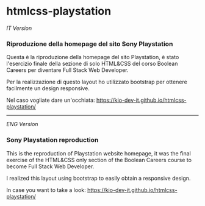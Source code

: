 # htmlcss-playstation

_IT Version_

### Riproduzione della homepage del sito Sony Playstation

Questa è la riproduzione della homepage del sito Playstation, è stato l'esercizio finale della sezione di solo HTML&CSS del corso Boolean Careers per diventare Full Stack Web Developer.

Per la realizzazione di questo layout ho utilizzato bootstrap per ottenere facilmente un design responsive.

Nel caso vogliate dare un'occhiata: https://kio-dev-it.github.io/htmlcss-playstation/


---

_ENG Version_

### Sony Playstation  reproduction


This is the reproduction of Playstation website homepage, it was the final exercise of the HTML&CSS only section of the Boolean Careers course to become Full Stack Web Developer.

I realized this layout using bootstrap to easily obtain a responsive design.


In case you want to take a look: https://kio-dev-it.github.io/htmlcss-playstation/